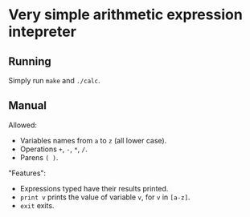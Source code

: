 # Very simple arithmetic expression intepreter

## Running

Simply run `make` and `./calc`.

## Manual

Allowed:
- Variables names from `a` to `z` (all lower case).
- Operations `+`, `-`, `*`, `/`.
- Parens `( )`.

"Features":
- Expressions typed have their results printed.
- `print v` prints the value of variable `v`, for `v` in `[a-z]`.
- `exit` exits.

